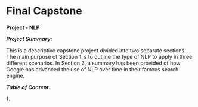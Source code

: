 # Final Capstone
**Project - NLP**</p>
***Project Summary:***</P>
This is a descriptive capstone project divided into two separate sections. The main purpose of Section 1 is to outline the type of NLP to apply in three different scenarios. In Section 2, a summary has been provided of how Google has advanced the use of NLP over time in their famous search engine. </P>
***Table of Content:***</P>
**1.** 
